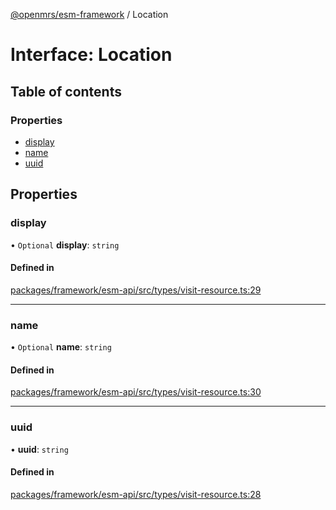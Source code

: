 [@openmrs/esm-framework](../API.md) / Location

# Interface: Location

## Table of contents

### Properties

- [display](Location.md#display)
- [name](Location.md#name)
- [uuid](Location.md#uuid)

## Properties

### display

• `Optional` **display**: `string`

#### Defined in

[packages/framework/esm-api/src/types/visit-resource.ts:29](https://github.com/openmrs/openmrs-esm-core/blob/master/packages/framework/esm-api/src/types/visit-resource.ts#L29)

___

### name

• `Optional` **name**: `string`

#### Defined in

[packages/framework/esm-api/src/types/visit-resource.ts:30](https://github.com/openmrs/openmrs-esm-core/blob/master/packages/framework/esm-api/src/types/visit-resource.ts#L30)

___

### uuid

• **uuid**: `string`

#### Defined in

[packages/framework/esm-api/src/types/visit-resource.ts:28](https://github.com/openmrs/openmrs-esm-core/blob/master/packages/framework/esm-api/src/types/visit-resource.ts#L28)
